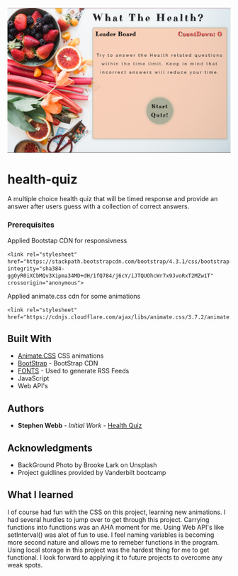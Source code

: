 ![screenshot](assets/images/screenshot.png)


# health-quiz
A multiple choice health quiz that will be timed response and provide an answer after users guess with a collection of correct answers. 


### Prerequisites

Applied Bootstap CDN for responsivness 

```
<link rel="stylesheet" href="https://stackpath.bootstrapcdn.com/bootstrap/4.3.1/css/bootstrap.min.css" integrity="sha384-ggOyR0iXCbMQv3Xipma34MD+dH/1fQ784/j6cY/iJTQUOhcWr7x9JvoRxT2MZw1T" crossorigin="anonymous">
```

Applied animate.css cdn for some animations

```
<link rel="stylesheet" href="https://cdnjs.cloudflare.com/ajax/libs/animate.css/3.7.2/animate.min.css">

```

## Built With

* [Animate.CSS](https://github.com/daneden/animate.css) CSS animations
* [BootStrap](https://getbootstrap.com/) - BootStrap CDN
* [FONTS](https://fonts.google.com/) - Used to generate RSS Feeds
* JavaScript
* Web API's



## Authors

* **Stephen Webb** - *Initial Work* - [Health Quiz](https://stevie2codes.github.io/health-quiz/)


## Acknowledgments

* BackGround Photo by Brooke Lark on Unsplash
* Project guidlines provided by Vanderbilt bootcamp


## What I learned 

I of course had fun with the CSS on this project, learning new animations. 
I had several hurdles to jump over to get through this project. Carrying functions into functions was an AHA moment for me. Using Web API's 
like setInterval() was alot of fun to use. I feel naming variables is becoming more second nature and allows me to remeber functions in the program. Using local storage in this project was the hardest thing for me to get functional. I look forward to applying it to future projects to overcome any weak spots. 


